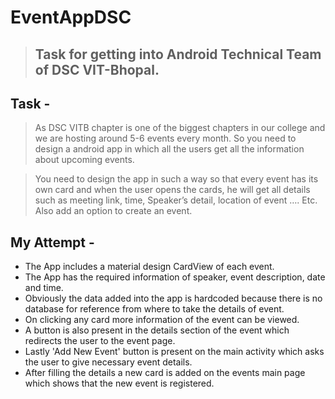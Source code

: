 # EventAppDSC

>## Task for getting into Android Technical Team of DSC VIT-Bhopal. 

## Task - 
> As DSC VITB chapter is one of the biggest chapters in our college and we are hosting around 5-6 events every month. So you need to design a android app in which all the users get all the information about upcoming events. 

>You need to design the app in such a way so that every event has its own card and when the user opens the cards, he will get all details such as meeting link, time, Speaker’s detail, location of event …. Etc. 
Also add an option to create an event. 

## My Attempt - 
 
- The App includes a material design CardView of each event.
- The App has the required information of speaker, event description, date and time. 
- Obviously the data added into the app is hardcoded because there is no database for reference from where to take the details of event. 
- On clicking any card more information of the event can be viewed. 
- A button is also present in the details section of the event which redirects the user to the event page. 
- Lastly 'Add New Event' button is present on the main activity which asks the user to give necessary event details. 
- After filling the details a new card is added on the events main page which shows that the new event is registered. 
